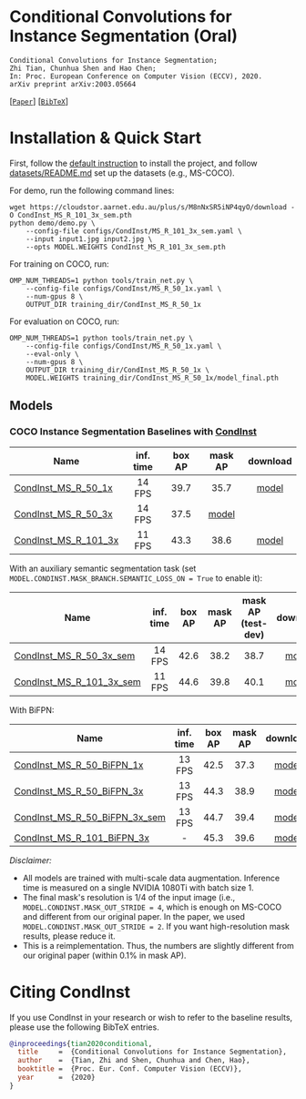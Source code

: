 # Conditional Convolutions for Instance Segmentation (Oral)

    Conditional Convolutions for Instance Segmentation;
    Zhi Tian, Chunhua Shen and Hao Chen;
    In: Proc. European Conference on Computer Vision (ECCV), 2020.
    arXiv preprint arXiv:2003.05664

[[`Paper`](https://arxiv.org/abs/2003.05664)] [[`BibTeX`](#citing-condinst)]

# Installation & Quick Start
First, follow the [default instruction](../../README.md#Installation) to install the project, and 
follow [datasets/README.md](https://github.com/facebookresearch/detectron2/blob/master/datasets/README.md) 
set up the datasets (e.g., MS-COCO).

For demo, run the following command lines:
```
wget https://cloudstor.aarnet.edu.au/plus/s/M8nNxSR5iNP4qyO/download -O CondInst_MS_R_101_3x_sem.pth
python demo/demo.py \
    --config-file configs/CondInst/MS_R_101_3x_sem.yaml \
    --input input1.jpg input2.jpg \
    --opts MODEL.WEIGHTS CondInst_MS_R_101_3x_sem.pth
```

For training on COCO, run:
```
OMP_NUM_THREADS=1 python tools/train_net.py \
    --config-file configs/CondInst/MS_R_50_1x.yaml \
    --num-gpus 8 \
    OUTPUT_DIR training_dir/CondInst_MS_R_50_1x
```

For evaluation on COCO, run:
```
OMP_NUM_THREADS=1 python tools/train_net.py \
    --config-file configs/CondInst/MS_R_50_1x.yaml \
    --eval-only \
    --num-gpus 8 \
    OUTPUT_DIR training_dir/CondInst_MS_R_50_1x \
    MODEL.WEIGHTS training_dir/CondInst_MS_R_50_1x/model_final.pth
```


## Models
### COCO Instance Segmentation Baselines with [CondInst](https://arxiv.org/abs/2003.05664)

Name | inf. time | box AP | mask AP | download
--- |:---:|:---:|:---:|:---:
[CondInst_MS_R_50_1x](MS_R_50_1x.yaml) | 14 FPS | 39.7 | 35.7 | [model](https://cloudstor.aarnet.edu.au/plus/s/Trx1r4tLJja7sLT/download)
[CondInst_MS_R_50_3x](MS_R_50_3x.yaml) | 14 FPS | 37.5 | [model](https://cloudstor.aarnet.edu.au/plus/s/T3OGVBiaSVLvo5E/download)
[CondInst_MS_R_101_3x](MS_R_101_3x.yaml) | 11 FPS | 43.3 | 38.6 | [model](https://cloudstor.aarnet.edu.au/plus/s/vWLiYm8OnrTSUD2/download)

With an auxiliary semantic segmentation task (set `MODEL.CONDINST.MASK_BRANCH.SEMANTIC_LOSS_ON = True` to enable it):

Name | inf. time | box AP | mask AP | mask AP (test-dev) | download
--- |:---:|:---:|:---:|:---:|:---:
[CondInst_MS_R_50_3x_sem](MS_R_50_3x_sem.yaml) | 14 FPS | 42.6 | 38.2 | 38.7 | [model](https://cloudstor.aarnet.edu.au/plus/s/75Ag8VvC6WedVNh/download)
[CondInst_MS_R_101_3x_sem](MS_R_101_3x_sem.yaml) | 11 FPS | 44.6 | 39.8 | 40.1 | [model](https://cloudstor.aarnet.edu.au/plus/s/M8nNxSR5iNP4qyO/download)

With BiFPN:

Name | inf. time | box AP | mask AP | download
--- |:---:|:---:|:---:|:---:
[CondInst_MS_R_50_BiFPN_1x](MS_R_50_BiFPN_1x.yaml) | 13 FPS | 42.5 | 37.3 | [model](https://cloudstor.aarnet.edu.au/plus/s/RyCG82WhTop99j2/download)
[CondInst_MS_R_50_BiFPN_3x](MS_R_50_BiFPN_3x.yaml) | 13 FPS | 44.3 | 38.9 | [model](https://cloudstor.aarnet.edu.au/plus/s/W9ZCcxJF0P5NhJQ/download)
[CondInst_MS_R_50_BiFPN_3x_sem](MS_R_50_BiFPN_3x_sem.yaml) | 13 FPS | 44.7 | 39.4 | [model](https://cloudstor.aarnet.edu.au/plus/s/9cAHjZtdaAGnb2Q/download)
[CondInst_MS_R_101_BiFPN_3x](MS_R_101_BiFPN_3x.yaml) | - | 45.3 | 39.6 | [model](https://cloudstor.aarnet.edu.au/plus/s/HyB0O0D7hfpUC2n/download)


*Disclaimer:*

- All models are trained with multi-scale data augmentation. Inference time is measured on a single NVIDIA 1080Ti with batch size 1.
- The final mask's resolution is 1/4 of the input image (i.e., `MODEL.CONDINST.MASK_OUT_STRIDE = 4`, which is enough on MS-COCO and different from our original paper. In the paper, we used `MODEL.CONDINST.MASK_OUT_STRIDE = 2`. If you want high-resolution mask results, please reduce it.
- This is a reimplementation. Thus, the numbers are slightly different from our original paper (within 0.1% in mask AP).

# Citing CondInst
If you use CondInst in your research or wish to refer to the baseline results, please use the following BibTeX entries.
```BibTeX
@inproceedings{tian2020conditional,
  title     =  {Conditional Convolutions for Instance Segmentation},
  author    =  {Tian, Zhi and Shen, Chunhua and Chen, Hao},
  booktitle =  {Proc. Eur. Conf. Computer Vision (ECCV)},
  year      =  {2020}
}
```
